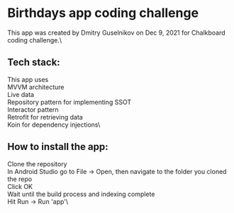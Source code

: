 # Birthdays app coding challenge
This app was created by Dmitry Guselnikov on Dec 9, 2021 for Chalkboard coding challenge.\

## Tech stack:
This app uses\
MVVM architecture\
Live data\
Repository pattern for implementing SSOT\
Interactor pattern\
Retrofit for retrieving data\
Koin for dependency injections\

## How to install the app:
Clone the repository\
In Android Studio go to File -> Open, then navigate to the folder you cloned the repo\
Click OK\
Wait until the build process and indexing complete\
Hit Run -> Run 'app'\
